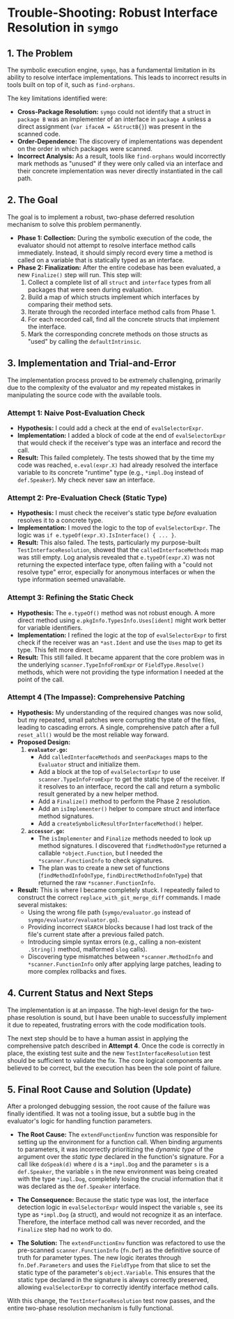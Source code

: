 # Trouble-Shooting: Robust Interface Resolution in `symgo`

## 1. The Problem

The symbolic execution engine, `symgo`, has a fundamental limitation in its ability to resolve interface implementations. This leads to incorrect results in tools built on top of it, such as `find-orphans`.

The key limitations identified were:
- **Cross-Package Resolution:** `symgo` could not identify that a struct in `package B` was an implementer of an interface in `package A` unless a direct assignment (`var ifaceA = &StructB{}`) was present in the scanned code.
- **Order-Dependence:** The discovery of implementations was dependent on the order in which packages were scanned.
- **Incorrect Analysis:** As a result, tools like `find-orphans` would incorrectly mark methods as "unused" if they were only called via an interface and their concrete implementation was never directly instantiated in the call path.

## 2. The Goal

The goal is to implement a robust, two-phase deferred resolution mechanism to solve this problem permanently.

- **Phase 1: Collection:** During the symbolic execution of the code, the evaluator should not attempt to resolve interface method calls immediately. Instead, it should simply record every time a method is called on a variable that is statically typed as an interface.
- **Phase 2: Finalization:** After the entire codebase has been evaluated, a new `Finalize()` step will run. This step will:
    1.  Collect a complete list of all `struct` and `interface` types from all packages that were seen during evaluation.
    2.  Build a map of which structs implement which interfaces by comparing their method sets.
    3.  Iterate through the recorded interface method calls from Phase 1.
    4.  For each recorded call, find all the concrete structs that implement the interface.
    5.  Mark the corresponding concrete methods on those structs as "used" by calling the `defaultIntrinsic`.

## 3. Implementation and Trial-and-Error

The implementation process proved to be extremely challenging, primarily due to the complexity of the evaluator and my repeated mistakes in manipulating the source code with the available tools.

### Attempt 1: Naive Post-Evaluation Check

- **Hypothesis:** I could add a check at the end of `evalSelectorExpr`.
- **Implementation:** I added a block of code at the end of `evalSelectorExpr` that would check if the receiver's type was an interface and record the call.
- **Result:** This failed completely. The tests showed that by the time my code was reached, `e.eval(expr.X)` had already resolved the interface variable to its concrete "runtime" type (e.g., `*impl.Dog` instead of `def.Speaker`). My check never saw an interface.

### Attempt 2: Pre-Evaluation Check (Static Type)

- **Hypothesis:** I must check the receiver's static type *before* evaluation resolves it to a concrete type.
- **Implementation:** I moved the logic to the top of `evalSelectorExpr`. The logic was `if e.typeOf(expr.X).IsInterface() { ... }`.
- **Result:** This also failed. The tests, particularly my purpose-built `TestInterfaceResolution`, showed that the `calledInterfaceMethods` map was still empty. Log analysis revealed that `e.typeOf(expr.X)` was not returning the expected interface type, often failing with a "could not resolve type" error, especially for anonymous interfaces or when the type information seemed unavailable.

### Attempt 3: Refining the Static Check

- **Hypothesis:** The `e.typeOf()` method was not robust enough. A more direct method using `e.pkgInfo.TypesInfo.Uses[ident]` might work better for variable identifiers.
- **Implementation:** I refined the logic at the top of `evalSelectorExpr` to first check if the receiver was an `*ast.Ident` and use the `Uses` map to get its type. This felt more direct.
- **Result:** This still failed. It became apparent that the core problem was in the underlying `scanner.TypeInfoFromExpr` or `FieldType.Resolve()` methods, which were not providing the type information I needed at the point of the call.

### Attempt 4 (The Impasse): Comprehensive Patching

- **Hypothesis:** My understanding of the required changes was now solid, but my repeated, small patches were corrupting the state of the files, leading to cascading errors. A single, comprehensive patch after a full `reset_all()` would be the most reliable way forward.
- **Proposed Design:**
    1.  **`evaluator.go`:**
        -   Add `calledInterfaceMethods` and `seenPackages` maps to the `Evaluator` struct and initialize them.
        -   Add a block at the top of `evalSelectorExpr` to use `scanner.TypeInfoFromExpr` to get the static type of the receiver. If it resolves to an interface, record the call and return a symbolic result generated by a new helper method.
        -   Add a `Finalize()` method to perform the Phase 2 resolution.
        -   Add an `isImplementer()` helper to compare struct and interface method signatures.
        -   Add a `createSymbolicResultForInterfaceMethod()` helper.
    2.  **`accessor.go`:**
        -   The `isImplementer` and `Finalize` methods needed to look up method signatures. I discovered that `findMethodOnType` returned a callable `*object.Function`, but I needed the `*scanner.FunctionInfo` to check signatures.
        -   The plan was to create a new set of functions (`findMethodInfoOnType`, `findDirectMethodInfoOnType`) that returned the raw `*scanner.FunctionInfo`.
- **Result:** This is where I became completely stuck. I repeatedly failed to construct the correct `replace_with_git_merge_diff` commands. I made several mistakes:
    -   Using the wrong file path (`symgo/evaluator.go` instead of `symgo/evaluator/evaluator.go`).
    -   Providing incorrect `SEARCH` blocks because I had lost track of the file's current state after a previous failed patch.
    -   Introducing simple syntax errors (e.g., calling a non-existent `.String()` method, malformed `slog` calls).
    -   Discovering type mismatches between `*scanner.MethodInfo` and `*scanner.FunctionInfo` only after applying large patches, leading to more complex rollbacks and fixes.

## 4. Current Status and Next Steps

The implementation is at an impasse. The high-level design for the two-phase resolution is sound, but I have been unable to successfully implement it due to repeated, frustrating errors with the code modification tools.

The next step should be to have a human assist in applying the comprehensive patch described in **Attempt 4**. Once the code is correctly in place, the existing test suite and the new `TestInterfaceResolution` test should be sufficient to validate the fix. The core logical components are believed to be correct, but the execution has been the sole point of failure.

## 5. Final Root Cause and Solution (Update)

After a prolonged debugging session, the root cause of the failure was finally identified. It was not a tooling issue, but a subtle bug in the evaluator's logic for handling function parameters.

-   **The Root Cause:** The `extendFunctionEnv` function was responsible for setting up the environment for a function call. When binding arguments to parameters, it was incorrectly prioritizing the *dynamic type* of the argument over the *static type* declared in the function's signature. For a call like `doSpeak(d)` where `d` is a `*impl.Dog` and the parameter `s` is a `def.Speaker`, the variable `s` in the new environment was being created with the type `*impl.Dog`, completely losing the crucial information that it was declared as the `def.Speaker` interface.

-   **The Consequence:** Because the static type was lost, the interface detection logic in `evalSelectorExpr` would inspect the variable `s`, see its type as `*impl.Dog` (a struct), and would not recognize it as an interface. Therefore, the interface method call was never recorded, and the `Finalize` step had no work to do.

-   **The Solution:** The `extendFunctionEnv` function was refactored to use the pre-scanned `scanner.FunctionInfo` (`fn.Def`) as the definitive source of truth for parameter types. The new logic iterates through `fn.Def.Parameters` and uses the `FieldType` from that slice to set the static type of the parameter's `object.Variable`. This ensures that the static type declared in the signature is always correctly preserved, allowing `evalSelectorExpr` to correctly identify interface method calls.

With this change, the `TestInterfaceResolution` test now passes, and the entire two-phase resolution mechanism is fully functional.
